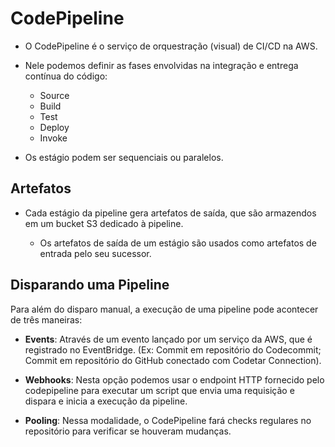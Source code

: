 # CodePipeline

- O CodePipeline é o serviço de orquestração (visual) de CI/CD na AWS.

- Nele podemos definir as fases envolvidas na integração e entrega contínua do código:
  - Source
  - Build
  - Test
  - Deploy 
  - Invoke

- Os estágio podem ser sequenciais ou paralelos.

## Artefatos
- Cada estágio da pipeline gera artefatos de saída, que são armazendos em um bucket S3 dedicado à pipeline.

  - Os artefatos de saída de um estágio são usados como artefatos de entrada pelo seu sucessor.

## Disparando uma Pipeline
Para além do disparo manual, a execução de uma pipeline pode acontecer de três maneiras:

- **Events**: Através de um evento lançado por um serviço da AWS, que é registrado no EventBridge. (Ex: Commit em repositório do Codecommit; Commit em repositório do GitHub conectado com Codetar Connection).

- **Webhooks**: Nesta opção podemos usar o endpoint HTTP fornecido pelo codepipeline para executar um script que envia uma requisição e dispara e inicia a execução da pipeline.

- **Pooling**: Nessa modalidade, o CodePipeline fará checks regulares no repositório para verificar se houveram mudanças.

